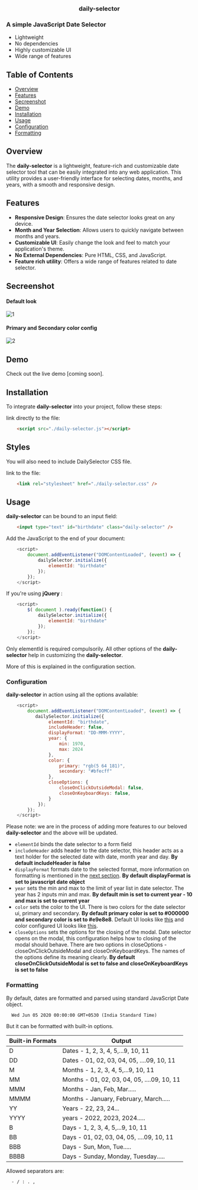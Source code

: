 <br />
<div align="center">
  <a href="https://github.com/jacksonpais/daily-selector" style="text-decoration:none">
    <h3>daily-selector</h3>
  </a>
</div>

### A simple JavaScript Date Selector

- Lightweight
- No dependencies
- Highly customizable UI
- Wide range of features

## Table of Contents

- [Overview](#overview)
- [Features](#features)
- [Secreenshot](#screenshot)
- [Demo](#demo)
- [Installation](#installation)
- [Usage](#usage)
- [Configuration](#configuration)
- [Formatting](#formatting)

## Overview

The **daily-selector** is a lightweight, feature-rich and customizable date selector tool that can be easily integrated into any web application. This utility provides a user-friendly interface for selecting dates, months, and years, with a smooth and responsive design.

## Features

- **Responsive Design**: Ensures the date selector looks great on any device.
- **Month and Year Selection**: Allows users to quickly navigate between months and years.
- **Customizable UI**: Easily change the look and feel to match your application's theme.
- **No External Dependencies**: Pure HTML, CSS, and JavaScript.
- **Feature rich utility**: Offers a wide range of features related to date selector.

## Secreenshot

#### Default look

![1](images/screenshot/1.jpg)

#### Primary and Secondary color config

![2](images/screenshot/2.jpg)

## Demo

Check out the live demo [coming soon].

## Installation

To integrate **daily-selector** into your project, follow these steps:

link directly to the file:

```html
    <script src="./daily-selector.js"></script>
```

## Styles

You will also need to include DailySelector CSS file.

link to the file:

```html
    <link rel="stylesheet" href="./daily-selector.css" />
```

## Usage

**daily-selector** can be bound to an input field:

```html
    <input type="text" id="birthdate" class="daily-selector" />
```

Add the JavaScript to the end of your document:

```javascript
    <script>
        document.addEventListener("DOMContentLoaded", (event) => {
            dailySelector.initialize({
                elementId: "birthdate"
            });
        });
    </script>
```

If you're using **jQuery** :

```javascript
    <script>
        $( document ).ready(function() {
            dailySelector.initialize({
                elementId: "birthdate"
            });
        });
    </script>
```
Only elementId is required compulsorily. All other options of the **daily-selector** help in customizing the **daily-selector**.

More of this is explained in the configuration section.

### Configuration

**daily-selector** in action using all the options available:

```javascript
    <script>
        document.addEventListener("DOMContentLoaded", (event) => {
           dailySelector.initialize({
                elementId: "birthdate",
                includeHeader: false,
                displayFormat: "DD-MMM-YYYY",
                year: {
                    min: 1970,
                    max: 2024
                },
                color: {
                    primary: "rgb(5 64 181)",
                    secondary: "#bfecff"
                },
                closeOptions: {
                    closeOnClickOutsideModal: false,
                    closeOnKeyboardKeys: false,
                }
            });
        });
    </script>
```
Please note: we are in the process of adding more features to our beloved **daily-selector** and the above will be updated.

* `elementId` binds the date selector to a form field
* `includeHeader` adds header to the date selector, this header acts as a text holder for the selected date with date, month year and day. **By default includeHeader is false** 
* `displayFormat` formats date to the selected format, more information on formatting is mentioned in the [next section](#formatting). **By default displayFormat is set to javascript date object** 
* `year` sets the min and max to the limit of year list in date selector. The year has 2 inputs min and max. **By default min is set to current year - 10 and max is set to current year** 
* `color` sets the color to the UI. There is two colors for the date selector ui, primary and secondary. **By default primary color is set to #000000 and secondary color is set to #e9e8e8**. Default UI looks like [this](#default-look) and color configured UI looks like [this](#user-content-primary-and-secondary-color-config).
* `closeOptions` sets the options for the closing of the modal. Date selector opens on the modal, this configuration helps how to closing of the modal should behave. There are two options in closeOptions - closeOnClickOutsideModal and closeOnKeyboardKeys. The names of the options define its meaning clearly. **By default closeOnClickOutsideModal is set to false and closeOnKeyboardKeys is set to false** 

### Formatting

By default, dates are formatted and parsed using standard JavaScript Date object.

```html
  Wed Jun 05 2020 00:00:00 GMT+0530 (India Standard Time)
```

But it can be formatted with built-in options.

| Built-in Formats | Output                                      |
|------------------|---------------------------------------------|
| D                | Dates - 1, 2, 3, 4, 5,...9, 10, 11          |
| DD               | Dates - 01, 02, 03, 04, 05, ....09, 10, 11  |
| M                | Months - 1, 2, 3, 4, 5,...9, 10, 11         |
| MM               | Months - 01, 02, 03, 04, 05, ....09, 10, 11 |
| MMM              | Months - Jan, Feb, Mar.....                 |
| MMMM             | Months - January, February, March.....      |
| YY               | Years - 22, 23, 24...                       |
| YYYY             | years - 2022, 2023, 2024.....               |
| B                | Days - 1, 2, 3, 4, 5,...9, 10, 11           |
| BB               | Days - 01, 02, 03, 04, 05, ....09, 10, 11   |
| BBB              | Days - Sun, Mon, Tue.....                   |
| BBBB             | Days - Sunday, Monday, Tuesday.....         |

Allowed separators are:
```html
  - / : . , 
```